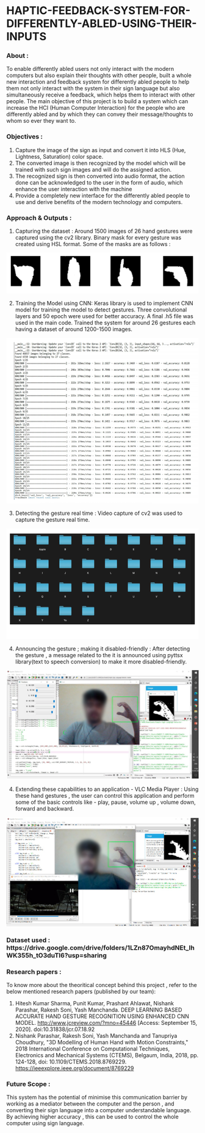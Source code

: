 # HAPTIC-FEEDBACK-SYSTEM-FOR-DIFFERENTLY-ABLED-USING-THEIR-INPUTS
<h3><b>About : </b></h3>
To enable differently abled users not only interact with the modern computers but also explain their thoughts with other people, built a whole new interaction and feedback system for differently abled people to help them not only interact with the system in their sign language but also simultaneously receive a feedback, which helps them to interact with other people. The main objective of this project is to build a system which can increase the HCI (Human Computer Interaction) for the people who are differently abled and by which they can convey their message/thoughts to whom so ever they want to.

<h3><b>Objectives : </b></h3>

1. Capture the image of the sign as input and convert it into HLS (Hue, Lightness, Saturation) color space.
2. The converted image is then recognized by the model which will be trained with such sign images and will do the assigned action.
3. The recognized sign is then converted into audio format, the action done can be acknowledged to the user in the form of audio, which enhance the user interaction with the machine
4. Provide a completely new interface for the differently abled people to use and derive benefits of the modern technology and computers.

<h3><b>Approach & Outputs : </b></h3>

1. Capturing the dataset : Around 1500 images of 26 hand gestures were captured using the cv2 library. Binary mask for every gesture was created using HSL format.
Some of the masks are as follows :

![](gestures.png)

2. Training the Model using CNN: Keras library is used to implement CNN model for training the model to detect gestures. Three convolutional layers and 50 epoch were used for better accuracy. A final .h5 file was used in the main code. Trained the system for around 26 gestures each having a dataset of around 1200-1500 images.

![](epoch.png)

3. Detecting the gesture real time : Video capture of cv2 was used to capture the gesture real time.

![](dataset.png)

4. Announcing the gesture ; making it disabled-friendly : After detecting the gesture , a message related to the it is announced using pyttsx library(text to speech conversion) to make it more disabled-friendly.

![](ss1.png)

4. Extending these capabilities to an application - VLC Media Player :  Using  these  hand gestures , the user can control this application and perform some of the basic controls like - play, pause, volume up , volume down, forward and backward.

![](ss2.png)

<h3><b>Dataset used : https://drive.google.com/drive/folders/1LZn87OmayhdNEt_lhWK355h_tO3duTl6?usp=sharing </b></h3>

<h3><b> Research papers : </b></h3>
To know more about the theoritical concept behind this project , refer to the below mentioned research papers (published by our team):

1. Hitesh Kumar Sharma, Punit Kumar, Prashant Ahlawat, Nishank Parashar, Rakesh Soni, Yash Manchanda. DEEP LEARNING BASED ACCURATE HAND GESTURE RECOGNITION USING ENHANCED CNN MODEL. http://www.jcreview.com/?mno=45446 [Access: September 15, 2020]. doi:10.31838/jcr.07.18.92
2. Nishank Parashar, Rakesh Soni, Yash Manchanda and Tanupriya Choudhury, "3D Modelling of Human Hand with Motion Constraints," 2018 International Conference on Computational Techniques, Electronics and Mechanical Systems (CTEMS), Belgaum, India, 2018, pp. 124-128, doi: 10.1109/CTEMS.2018.8769229. https://ieeexplore.ieee.org/document/8769229 

<h3><b> Future Scope : </b></h3>
This system has the potential of minimise this communication barrier by working as a mediator between the computer and the person , and converting their sign language into a computer understandable language. By achieving higher accuracy , this can be used to control the whole computer using sign language.


